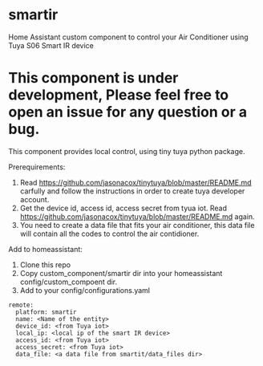# smartir
Home Assistant custom component to control your Air Conditioner using Tuya S06 Smart IR device

# This component is under development, Please feel free to open an issue for any question or a bug.


This component provides local control, using tiny tuya python package.

Prerequirements:
  1. Read https://github.com/jasonacox/tinytuya/blob/master/README.md carfully and follow the instructions in order to create tuya developer account.
  2. Get the device id, access id, access secret from tyua iot. Read https://github.com/jasonacox/tinytuya/blob/master/README.md again.
  3. You need to create a data file that fits your air conditioner, this data file will contain all the codes to control the air contidioner.

Add to homeassistant:

  1. Clone this repo
  2. Copy custom_component/smartir dir into your homeassistant config/custom_compoent dir.
  3. Add to your config/configurations.yaml
  
    remote:
      platform: smartir
      name: <Name of the entity>
      device_id: <from Tuya iot>
      local_ip: <local ip of the smart IR device>
      access_id: <from Tuya iot>
      access_secret: <from Tuya iot>
      data_file: <a data file from smartit/data_files dir>
